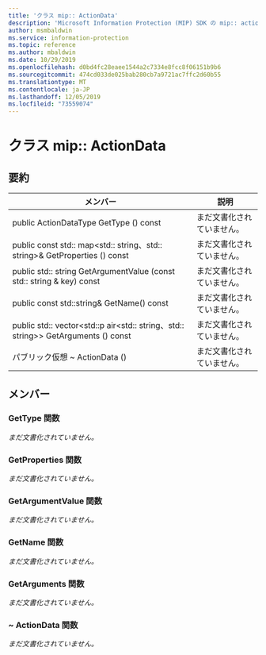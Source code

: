 ```yaml
---
title: 'クラス mip:: ActionData'
description: 'Microsoft Information Protection (MIP) SDK の mip:: actiondata クラスについて説明します。'
author: msmbaldwin
ms.service: information-protection
ms.topic: reference
ms.author: mbaldwin
ms.date: 10/29/2019
ms.openlocfilehash: d0bd4fc28eaee1544a2c7334e8fcc8f06151b9b6
ms.sourcegitcommit: 474cd033de025bab280cb7a9721ac7ffc2d60b55
ms.translationtype: MT
ms.contentlocale: ja-JP
ms.lasthandoff: 12/05/2019
ms.locfileid: "73559074"
---
```

# <a name="class-mipactiondata"></a>クラス mip:: ActionData 
  
## <a name="summary"></a>要約
 メンバー                        | 説明                                
--------------------------------|---------------------------------------------
public ActionDataType GetType () const  | まだ文書化されていません。
public const std:: map\<std:: string、std:: string\>& GetProperties () const  | まだ文書化されていません。
public std:: string GetArgumentValue (const std:: string & key) const  | まだ文書化されていません。
public const std::string& GetName() const  | まだ文書化されていません。
public std:: vector\<std::p air\<std:: string、std:: string\>\> GetArguments () const  | まだ文書化されていません。
パブリック仮想 ~ ActionData ()  | まだ文書化されていません。
  
## <a name="members"></a>メンバー
  
### <a name="gettype-function"></a>GetType 関数
_まだ文書化されていません。_

  
### <a name="getproperties-function"></a>GetProperties 関数
_まだ文書化されていません。_

  
### <a name="getargumentvalue-function"></a>GetArgumentValue 関数
_まだ文書化されていません。_

  
### <a name="getname-function"></a>GetName 関数
_まだ文書化されていません。_

  
### <a name="getarguments-function"></a>GetArguments 関数
_まだ文書化されていません。_

  
### <a name="actiondata-function"></a>~ ActionData 関数
_まだ文書化されていません。_
